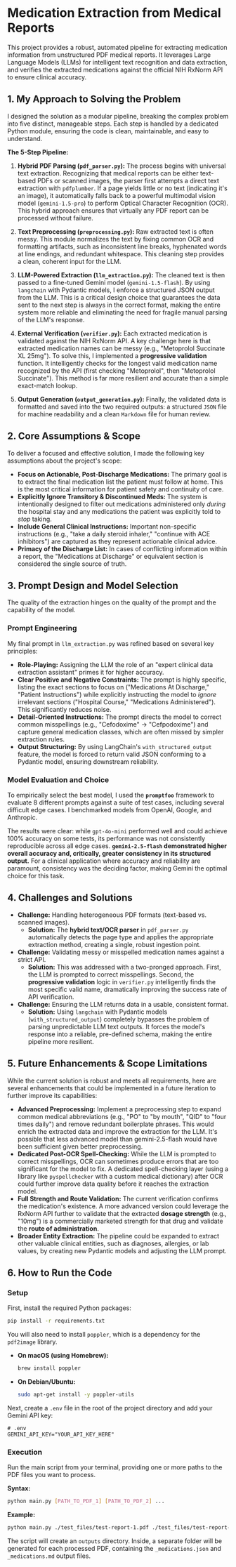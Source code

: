# Medication Extraction from Medical Reports

This project provides a robust, automated pipeline for extracting medication information from unstructured PDF medical reports. It leverages Large Language Models (LLMs) for intelligent text recognition and data extraction, and verifies the extracted medications against the official NIH RxNorm API to ensure clinical accuracy.

## 1. My Approach to Solving the Problem

I designed the solution as a modular pipeline, breaking the complex problem into five distinct, manageable steps. Each step is handled by a dedicated Python module, ensuring the code is clean, maintainable, and easy to understand.

**The 5-Step Pipeline:**

1.  **Hybrid PDF Parsing (`pdf_parser.py`):** The process begins with universal text extraction. Recognizing that medical reports can be either text-based PDFs or scanned images, the parser first attempts a direct text extraction with `pdfplumber`. If a page yields little or no text (indicating it's an image), it automatically falls back to a powerful multimodal vision model (`gemini-1.5-pro`) to perform Optical Character Recognition (OCR). This hybrid approach ensures that virtually any PDF report can be processed without failure.

2.  **Text Preprocessing (`preprocessing.py`):** Raw extracted text is often messy. This module normalizes the text by fixing common OCR and formatting artifacts, such as inconsistent line breaks, hyphenated words at line endings, and redundant whitespace. This cleaning step provides a clean, coherent input for the LLM.

3.  **LLM-Powered Extraction (`llm_extraction.py`):** The cleaned text is then passed to a fine-tuned Gemini model (`gemini-1.5-flash`). By using `langchain` with Pydantic models, I enforce a structured JSON output from the LLM. This is a critical design choice that guarantees the data sent to the next step is always in the correct format, making the entire system more reliable and eliminating the need for fragile manual parsing of the LLM's response.

4.  **External Verification (`verifier.py`):** Each extracted medication is validated against the NIH RxNorm API. A key challenge here is that extracted medication names can be messy (e.g., "Metoprolol Succinate XL 25mg"). To solve this, I implemented a **progressive validation** function. It intelligently checks for the longest valid medication name recognized by the API (first checking "Metoprolol", then "Metoprolol Succinate"). This method is far more resilient and accurate than a simple exact-match lookup.

5.  **Output Generation (`output_generation.py`):** Finally, the validated data is formatted and saved into the two required outputs: a structured `JSON` file for machine readability and a clean `Markdown` file for human review.

## 2. Core Assumptions & Scope

To deliver a focused and effective solution, I made the following key assumptions about the project's scope:

* **Focus on Actionable, Post-Discharge Medications:** The primary goal is to extract the final medication list the patient must follow at home. This is the most critical information for patient safety and continuity of care.
* **Explicitly Ignore Transitory & Discontinued Meds:** The system is intentionally designed to filter out medications administered only *during* the hospital stay and any medications the patient was explicitly told to *stop* taking.
* **Include General Clinical Instructions:** Important non-specific instructions (e.g., "take a daily steroid inhaler," "continue with ACE inhibitors") are captured as they represent actionable clinical advice.
* **Primacy of the Discharge List:** In cases of conflicting information within a report, the "Medications at Discharge" or equivalent section is considered the single source of truth.

## 3. Prompt Design and Model Selection

The quality of the extraction hinges on the quality of the prompt and the capability of the model.

### Prompt Engineering

My final prompt in `llm_extraction.py` was refined based on several key principles:
* **Role-Playing:** Assigning the LLM the role of an "expert clinical data extraction assistant" primes it for higher accuracy.
* **Clear Positive and Negative Constraints:** The prompt is highly specific, listing the exact sections to focus on ("Medications At Discharge," "Patient Instructions") while explicitly instructing the model to *ignore* irrelevant sections ("Hospital Course," "Medications Administered"). This significantly reduces noise.
* **Detail-Oriented Instructions:** The prompt directs the model to correct common misspellings (e.g., "Cefodoxime" -> "Cefpodoxime") and capture general medication classes, which are often missed by simpler extraction rules.
* **Output Structuring:** By using LangChain's `with_structured_output` feature, the model is forced to return valid JSON conforming to a Pydantic model, ensuring downstream reliability.

### Model Evaluation and Choice

To empirically select the best model, I used the **`promptfoo`** framework to evaluate 8 different prompts against a suite of test cases, including several difficult edge cases. I benchmarked models from OpenAI, Google, and Anthropic.

The results were clear: while `gpt-4o-mini` performed well and could achieve 100% accuracy on some tests, its performance was not consistently reproducible across all edge cases. **`gemini-2.5-flash` demonstrated higher overall accuracy and, critically, greater consistency in its structured output.** For a clinical application where accuracy and reliability are paramount, consistency was the deciding factor, making Gemini the optimal choice for this task.

## 4. Challenges and Solutions

* **Challenge:** Handling heterogeneous PDF formats (text-based vs. scanned images).
    * **Solution:** The **hybrid text/OCR parser** in `pdf_parser.py` automatically detects the page type and applies the appropriate extraction method, creating a single, robust ingestion point.
* **Challenge:** Validating messy or misspelled medication names against a strict API.
    * **Solution:** This was addressed with a two-pronged approach. First, the LLM is prompted to correct misspellings. Second, the **progressive validation** logic in `verifier.py` intelligently finds the most specific valid name, dramatically improving the success rate of API verification.
* **Challenge:** Ensuring the LLM returns data in a usable, consistent format.
    * **Solution:** Using `langchain` with Pydantic models (`with_structured_output`) completely bypasses the problem of parsing unpredictable LLM text outputs. It forces the model's response into a reliable, pre-defined schema, making the entire pipeline more resilient.

## 5. Future Enhancements & Scope Limitations

While the current solution is robust and meets all requirements, here are several enhancements that could be implemented in a future iteration to further improve its capabilities:

* **Advanced Preprocessing:** Implement a preprocessing step to expand common medical abbreviations (e.g., "PO" to "by mouth", "QID" to "four times daily") and remove redundant boilerplate phrases. This would enrich the extracted data and improve the extraction for the LLM. It's possible that less advanced model than gemini-2.5-flash would have been sufficient given better preprocessing.
* **Dedicated Post-OCR Spell-Checking:** While the LLM is prompted to correct misspellings, OCR can sometimes produce errors that are too significant for the model to fix. A dedicated spell-checking layer (using a library like `pyspellchecker` with a custom medical dictionary) after OCR could further improve data quality before it reaches the extraction model.
* **Full Strength and Route Validation:** The current verification confirms the medication's existence. A more advanced version could leverage the RxNorm API further to validate that the extracted **dosage strength** (e.g., "10mg") is a commercially marketed strength for that drug and validate the **route of administration**.
* **Broader Entity Extraction:** The pipeline could be expanded to extract other valuable clinical entities, such as diagnoses, allergies, or lab values, by creating new Pydantic models and adjusting the LLM prompt.

## 6. How to Run the Code

### Setup

First, install the required Python packages:

```bash
pip install -r requirements.txt
```

You will also need to install `poppler`, which is a dependency for the `pdf2image` library.

* **On macOS (using Homebrew):**
    ```bash
    brew install poppler
    ```
* **On Debian/Ubuntu:**
    ```bash
    sudo apt-get install -y poppler-utils
    ```

Next, create a `.env` file in the root of the project directory and add your Gemini API key:

```text
# .env
GEMINI_API_KEY="YOUR_API_KEY_HERE"
```

### Execution

Run the main script from your terminal, providing one or more paths to the PDF files you want to process.

**Syntax:**

```bash
python main.py [PATH_TO_PDF_1] [PATH_TO_PDF_2] ...
```

**Example:**

```bash
python main.py ./test_files/test-report-1.pdf ./test_files/test-report-2.pdf
```

The script will create an `outputs` directory. Inside, a separate folder will be generated for each processed PDF, containing the `_medications.json` and `_medications.md` output files.